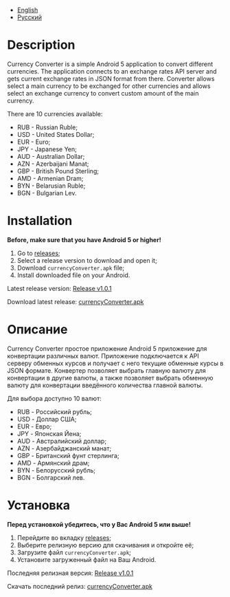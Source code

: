 - [English](#en)
- [Русский](#ru)

# <a name="en"></a>Description

Currency Converter is a simple Android 5 application to convert different currencies.
The application connects to an exchange rates API server and gets current exchange rates in JSON format from there.
Converter allows select a main currency to be exchanged for other currencies and allows select an exchange currency to convert custom amount of the main currency.

There are 10 currencies available:
- RUB - Russian Ruble;
- USD - United States Dollar;
- EUR - Euro;
- JPY - Japanese Yen;
- AUD - Australian Dollar;
- AZN - Azerbaijani Manat;
- GBP - British Pound Sterling;
- AMD - Armenian Dram;
- BYN - Belarusian Ruble;
- BGN - Bulgarian Lev.

# Installation

**Before, make sure that you have Android 5 or higher!**

1. Go to [releases](https://github.com/Vladislav-Kudrin/currencyConverter/releases);
2. Select a release version to download and open it;
3. Download `currencyConverter.apk` file;
4. Install downloaded file on your Android.

Latest release version: [Release v1.0.1](https://github.com/Vladislav-Kudrin/currencyConverter/releases/tag/v1.0.1)

Download latest release: [currencyConverter.apk](https://github.com/Vladislav-Kudrin/currencyConverter/releases/download/v1.0.1/currencyConverter.apk)

# <a name="ru"></a>Описание

Currency Converter простое приложение Android 5 приложение для конвертации различных валют.
Приложение подключается к API серверу обменных курсов и получает с него текущие обменные курсы в JSON формате.
Конвертер позволяет выбрать главную валюту для конвертации в другие валюты, а также позволяет выбрать обменную валюту для конвертации введённого количества главной валюты.

Для выбора доступно 10 валют:
- RUB - Российский рубль;
- USD - Доллар США;
- EUR - Евро;
- JPY - Японская Йена;
- AUD - Австралийский доллар;
- AZN - Азербайджанский манат;
- GBP - Британский фунт стерлинга;
- AMD - Армянский драм;
- BYN - Белорусский рубль;
- BGN - Болгарский лев.

# Установка

**Перед установкой убедитесь, что у Вас Android 5 или выше!**

1. Перейдите во вкладку [releases](https://github.com/Vladislav-Kudrin/currencyConverter/releases);
2. Выберите релизную версию для скачивания и откройте её;
3. Загрузите файл `currencyConverter.apk`;
4. Установите загруженный файл на Ваш Android.

Последняя релизная версия: [Release v1.0.1](https://github.com/Vladislav-Kudrin/currencyConverter/releases/tag/v1.0.1)

Скачать последний релиз: [currencyConverter.apk](https://github.com/Vladislav-Kudrin/currencyConverter/releases/download/v1.0.1/currencyConverter.apk)
